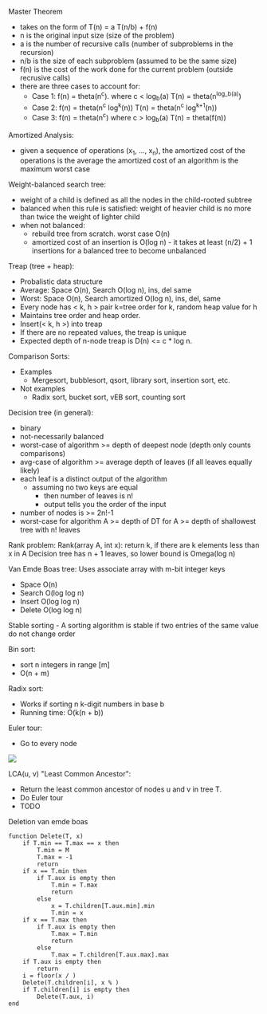 Master Theorem
  * takes on the form of T(n) = a T(n/b) + f(n)
  * n is the original input size (size of the problem)
  * a is the number of recursive calls (number of subproblems in the recursion)
  * n/b is the size of each subproblem (assumed to be the same size)
  * f(n) is the cost of the work done for the current problem (outside recrusive calls)
  * there are three cases to account for:
    * Case 1:  f(n) = theta(n<sup>c</sup>). where c < log<sub>b</sub>(a)
        T(n) = theta(n<sup>log_b(a)</sup>)
    * Case 2:  f(n) = theta(n<sup>c</sup> log<sup>k</sup>(n))
        T(n) = theta(n<sup>c</sup> log<sup>k+1</sup>(n))
    * Case 3:  f(n) = theta(n<sup>c</sup>) where c > log<sub>b</sub>(a)
        T(n) = theta(f(n))

Amortized Analysis:
  * given a sequence of operations (x<sub>1</sub>, ..., x<sub>n</sub>), the amortized cost of the
    operations is the average
    the amortized cost of an algorithm is the maximum worst case

Weight-balanced search tree:
  * weight of a child is defined as all the nodes in the child-rooted subtree
  * balanced when this rule is satisfied:
      weight of heavier child is no more than twice the weight of lighter child
  * when not balanced:
      - rebuild tree from scratch. worst case O(n)
      - amortized cost of an insertion is O(log n) - it takes at least (n/2) + 1
        insertions for a balanced tree to become unbalanced

Treap (tree + heap):
  * Probalistic data structure
  * Average: Space O(n), Search O(log n), ins, del same
  * Worst: Space O(n), Search amortized O(log n), ins, del, same
  * Every node has < k, h > pair k=tree order for k, random heap value for h
  * Maintains tree order and heap order.
  * Insert(< k, h >) into treap
  * If there are no repeated values, the treap is unique
  * Expected depth of n-node treap is D(n) <= c * log n.

Comparison Sorts:
  * Examples
    - Mergesort, bubblesort, qsort, library sort, insertion sort, etc.
  * Not examples
    - Radix sort, bucket sort, vEB sort, counting sort

Decision tree (in general):
  * binary
  * not-necessarily balanced
  * worst-case of algorithm >= depth of deepest node (depth only counts comparisons)
  * avg-case of algorithm >= average depth of leaves (if all leaves equally likely)
  * each leaf is a distinct output of the algorithm
    - assuming no two keys are equal
      + then number of leaves is n!
      + output tells you the order of the input
  * number of nodes is >= 2n!-1
  * worst-case for algorithm A >= depth of DT for A >= depth of shallowest tree with n! leaves

Rank problem:
  Rank(array A, int x):
    return k, if there are k elements less than x in A
  Decision tree has n + 1 leaves, so lower bound is Omega(log n)

Van Emde Boas tree:
  Uses associate array with m-bit integer keys
  * Space  O(n)
  * Search O(log log n)
  * Insert O(log log n)
  * Delete O(log log n)

Stable sorting - A sorting algorithm is stable if two entries of the same value do not change order

Bin sort:
  * sort n integers in range [m]
  * O(n + m)


Radix sort:
  * Works if sorting n k-digit numbers in base b
  * Running time: O(k(n + b))

Euler tour:<br>
  * Go to every node 
  <img src="http://upload.wikimedia.org/wikipedia/commons/thumb/1/14/Stirling_permutation_Euler_tour.svg/240px-Stirling_permutation_Euler_tour.svg.png">

LCA(u, v) "Least Common Ancestor":
  * Return the least common ancestor of nodes u and v in tree T.
  * Do Euler tour
  * TODO

Deletion van emde boas
```
function Delete(T, x)
    if T.min == T.max == x then
        T.min = M
        T.max = -1
        return
    if x == T.min then
        if T.aux is empty then
            T.min = T.max
            return
        else
            x = T.children[T.aux.min].min
            T.min = x
    if x == T.max then
        if T.aux is empty then
            T.max = T.min
            return
        else
            T.max = T.children[T.aux.max].max
    if T.aux is empty then
        return
    i = floor(x / )
    Delete(T.children[i], x % )
    if T.children[i] is empty then
        Delete(T.aux, i)
end
```
